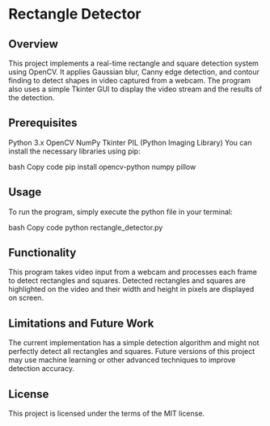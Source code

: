 # Rectangle Detector
## Overview
This project implements a real-time rectangle and square detection system using OpenCV. It applies Gaussian blur, Canny edge detection, and contour finding to detect shapes in video captured from a webcam. The program also uses a simple Tkinter GUI to display the video stream and the results of the detection.

## Prerequisites
Python 3.x
OpenCV
NumPy
Tkinter
PIL (Python Imaging Library)
You can install the necessary libraries using pip:

bash
Copy code
pip install opencv-python numpy pillow
## Usage
To run the program, simply execute the python file in your terminal:

bash
Copy code
python rectangle_detector.py
## Functionality
This program takes video input from a webcam and processes each frame to detect rectangles and squares. Detected rectangles and squares are highlighted on the video and their width and height in pixels are displayed on screen.

## Limitations and Future Work
The current implementation has a simple detection algorithm and might not perfectly detect all rectangles and squares. Future versions of this project may use machine learning or other advanced techniques to improve detection accuracy.

## License
This project is licensed under the terms of the MIT license.

